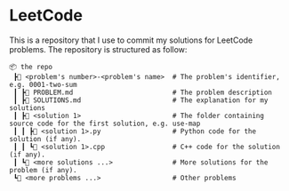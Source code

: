 # LeetCode

This is a repository that I use to commit my solutions for LeetCode problems. The repository is structured as follow:
```
📦 the repo
 ┣📂 <problem's number>-<problem's name>  # The problem's identifier, e.g. 0001-two-sum
 ┃ ┣📜 PROBLEM.md                         # The problem description
 ┃ ┣📜 SOLUTIONS.md                       # The explanation for my solutions
 ┃ ┣📂 <solution 1>                       # The folder containing source code for the first solution, e.g. use-map
 ┃ ┃ ┣📜 <solution 1>.py                  # Python code for the solution (if any).
 ┃ ┃ ┗📜 <solution 1>.cpp                 # C++ code for the solution (if any).
 ┃ ┗📂 <more solutions ...>               # More solutions for the problem (if any).
 ┗📂 <more problems ...>                  # Other problems
```

